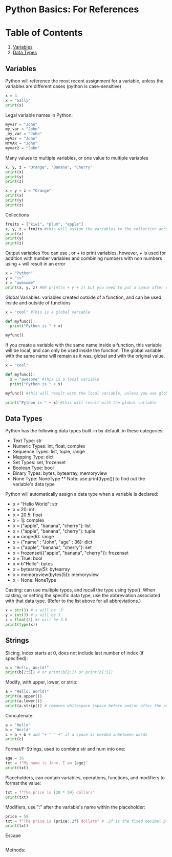 # Python Basics: For References

# Table of Contents
1. [Variables](https://github.com/Athena-Gerardo/PythonPortfolio/blob/main/README.md#variables)
2. [Data Types](https://github.com/Athena-Gerardo/PythonPortfolio/blob/main/README.md#data-types)

## Variables

Python will reference the most recent assignment for a variable, unless the variables are different cases (python is case-sensitive)
```python
x = 4
x = "Sally"
print(x)
```
Legal variable names in Python:
```python
myvar = "John"
my_var = "John"
_my_var = "John"
myVar = "John"
MYVAR = "John"
myvar2 = "John"
```
Many values to multiple variables, or one value to multiple variables
```python
x, y, z = "Orange", "Banana", "Cherry"
print(x)
print(y)
print(z)

x = y = z = "Orange"
print(x)
print(y)
print(z)
```
Collections
```python
fruits = ["kiwi", "plum", "apple"] 
x, y, z = fruits #this will assign the variables to the collection accordingly
print(x)
print(y)
print(z)
```
Output variables
You can use , or + to print variables, however, + is used for addition with number variables and combining numbers with non numbers using + will result in an error
```python
x = "Python"
y = "is"
z = "awesome"
print(x, y, z) #OR print(x + y + z) but you need to put a space after each word, or else it will print "Pythonisawsome"
```
Global Variables: variables created outside of a function, and can be used inside and outside of functions
```python
x = "cool" #This is a global variable

def myfunc():
  print("Python is " + x)

myfunc()
```
If you create a variable with the same name inside a function, this variable will be local, and can only be used inside the function. The global variable with the same name will remain as it was, global and with the original value.
```python
x = "cool"

def myfunc():
  x = "awesome" #this is a local variable
  print("Python is " + x)

myfunc() #this will result with the local variable, unless you use global in the function, then that will create a global variable within the function and replace any global variables already called to

print("Python is " + x) #this will result with the global variable
```

## Data Types

Python has the following data types built-in by default, in these categories:
* Text Type:	str
* Numeric Types:	int, float, complex
* Sequence Types:	list, tuple, range
* Mapping Type:	dict
* Set Types:	set, frozenset
* Boolean Type:	bool
* Binary Types:	bytes, bytearray, memoryview
* None Type:	NoneType
** Note: use print(type()) to find out the variable's data type

Python will automatically assign a data type when a variable is declared:
* x = "Hello World":	str	
* x = 20:	int	
* x = 20.5:	float	
* x = 1j:	complex	
* x = ["apple", "banana", "cherry"]:	list	
* x = ("apple", "banana", "cherry"):	tuple	
* x = range(6):	range	
* x = {"name" : "John", "age" : 36}:	dict	
* x = {"apple", "banana", "cherry"}:	set	
* x = frozenset({"apple", "banana", "cherry"}):	frozenset	
* x = True:	bool	
* x = b"Hello":	bytes	
* x = bytearray(5):	bytearray	
* x = memoryview(bytes(5)):	memoryview	
* x = None:	NoneType

Casting: can use multiple types, and recall the type using type(). When casting, or setting the specific data type, use the abbreviation associated with that data type. (Refer to the list above for all abbreviations.)
```python
x = str(3) # x will be '3'
y = int(3) # y will be 3
z = float(3) #z will be 3.0
print(type(x))
```


## Strings

Slicing, index starts at 0, does not include last number of index (if specified):
```python
b = "Hello, World!"
print(b[2:5]) # or print(b[2:]) or print(b[:5])
```

Modify, with upper, lower, or strip:
```python
a = "Hello, World!"
print(a.upper())
print(a.lower())
print(a.strip()) # removes whitespace (space before and/or after the acutal text)
```

Concatenate:
```python
a = "Hello"
b = "World"
c = a + b # add "+ " " +" if a space is needed inbetween words
print(c)
```

Format/F-Strings, used to combine str and num into one:
```python
age = 36
txt = f"My name is John, I am {age}"
print(txt)
```
Placeholders, can contain variables, operations, functions, and modifiers to format the value:
```python
txt = f"The price is {20 * 59} dollars"
print(txt)
```
Modifiers, use ":" after the variable's name within the placeholder:
```python
price = 59
txt = f"The price is {price:.2f} dollars" # .2f is the fixed decimal place that is desired to display
print(txt)
```

Escape
```python

```

Methods:
```python

```
